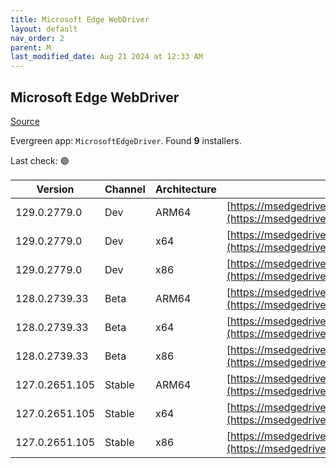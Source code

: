 ```yaml
---
title: Microsoft Edge WebDriver
layout: default
nav_order: 2
parent: M
last_modified_date: Aug 21 2024 at 12:33 AM
---
```


## Microsoft Edge WebDriver

[Source](https://www.microsoft.com/edge)

Evergreen app: `MicrosoftEdgeDriver`. Found **9** installers.

Last check: 🟢

| Version        | Channel | Architecture | URI                                                                                                                                              |
| -------------- | ------- | ------------ | ------------------------------------------------------------------------------------------------------------------------------------------------ |
| 129.0.2779.0   | Dev     | ARM64        | [https://msedgedriver.azureedge.net/129.0.2779.0/edgedriver_arm64.zip](https://msedgedriver.azureedge.net/129.0.2779.0/edgedriver_arm64.zip)     |
| 129.0.2779.0   | Dev     | x64          | [https://msedgedriver.azureedge.net/129.0.2779.0/edgedriver_win64.zip](https://msedgedriver.azureedge.net/129.0.2779.0/edgedriver_win64.zip)     |
| 129.0.2779.0   | Dev     | x86          | [https://msedgedriver.azureedge.net/129.0.2779.0/edgedriver_win32.zip](https://msedgedriver.azureedge.net/129.0.2779.0/edgedriver_win32.zip)     |
| 128.0.2739.33  | Beta    | ARM64        | [https://msedgedriver.azureedge.net/128.0.2739.33/edgedriver_arm64.zip](https://msedgedriver.azureedge.net/128.0.2739.33/edgedriver_arm64.zip)   |
| 128.0.2739.33  | Beta    | x64          | [https://msedgedriver.azureedge.net/128.0.2739.33/edgedriver_win64.zip](https://msedgedriver.azureedge.net/128.0.2739.33/edgedriver_win64.zip)   |
| 128.0.2739.33  | Beta    | x86          | [https://msedgedriver.azureedge.net/128.0.2739.33/edgedriver_win32.zip](https://msedgedriver.azureedge.net/128.0.2739.33/edgedriver_win32.zip)   |
| 127.0.2651.105 | Stable  | ARM64        | [https://msedgedriver.azureedge.net/127.0.2651.105/edgedriver_arm64.zip](https://msedgedriver.azureedge.net/127.0.2651.105/edgedriver_arm64.zip) |
| 127.0.2651.105 | Stable  | x64          | [https://msedgedriver.azureedge.net/127.0.2651.105/edgedriver_win64.zip](https://msedgedriver.azureedge.net/127.0.2651.105/edgedriver_win64.zip) |
| 127.0.2651.105 | Stable  | x86          | [https://msedgedriver.azureedge.net/127.0.2651.105/edgedriver_win32.zip](https://msedgedriver.azureedge.net/127.0.2651.105/edgedriver_win32.zip) |
